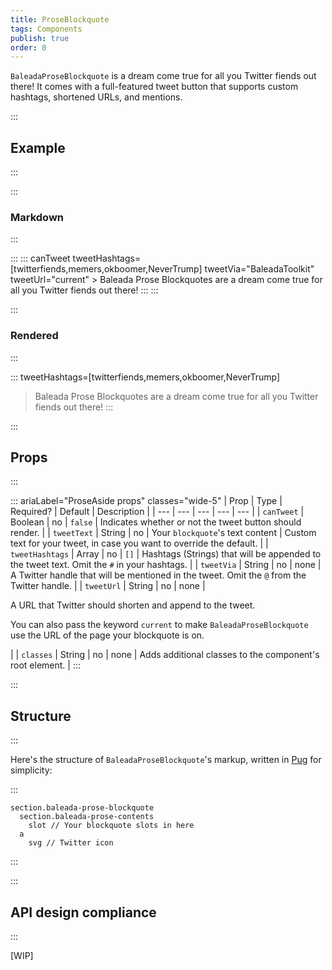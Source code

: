 ```yaml
---
title: ProseBlockquote
tags: Components
publish: true
order: 0
---
```


`BaleadaProseBlockquote` is a dream come true for all you Twitter fiends out there! It comes with a full-featured tweet button that supports custom hashtags, shortened URLs, and mentions.

:::
## Example
:::

:::
### Markdown
:::

:::
    ::: canTweet tweetHashtags=[twitterfiends,memers,okboomer,NeverTrump] tweetVia="BaleadaToolkit" tweetUrl="current"
    > Baleada Prose Blockquotes are a dream come true for all you Twitter fiends out there!
    :::
:::

:::
### Rendered
:::

::: tweetHashtags=[twitterfiends,memers,okboomer,NeverTrump]
> Baleada Prose Blockquotes are a dream come true for all you Twitter fiends out there!
:::


:::
## Props
:::

::: ariaLabel="ProseAside props" classes="wide-5"
| Prop | Type | Required? | Default | Description |
| --- | --- | --- | --- | --- |
| `canTweet` | Boolean | no | `false` | Indicates whether or not the tweet button should render. |
| `tweetText` | String | no | Your `blockquote`'s text content | Custom text for your tweet, in case you want to override the default. |
| `tweetHashtags` | Array | no | `[]` | Hashtags (Strings) that will be appended to the tweet text. Omit the `#` in your hashtags. |
| `tweetVia` | String | no | none | A Twitter handle that will be mentioned in the tweet. Omit the `@` from the Twitter handle. |
| `tweetUrl` | String | no | none | <p>A URL that Twitter should shorten and append to the tweet.</p><p>You can also pass the keyword `current` to make `BaleadaProseBlockquote` use the URL of the page your blockquote is on.</p> |
| `classes` | String | no | none | Adds additional classes to the component's root element. |
:::


:::
## Structure
:::

Here's the structure of `BaleadaProseBlockquote`'s markup, written in [Pug](https://github.com/pugjs/pug#syntax) for simplicity:

:::
```pug
section.baleada-prose-blockquote
  section.baleada-prose-contents
    slot // Your blockquote slots in here
  a
    svg // Twitter icon
```
:::



:::
## API design compliance
:::

[WIP]

<!-- ::: ariaLabel="A table showing ProseAside's API design compliance"  classes="wide-1 wide-3"
| Spec | Compliance status | Notes |
| --- | --- | --- |
::: -->
